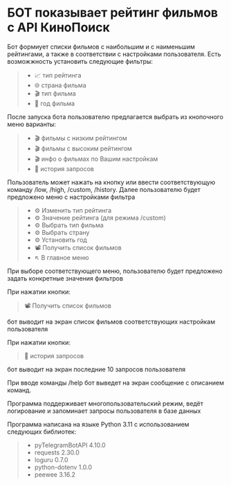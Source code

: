 # БОТ показывает рейтинг фильмов с API КиноПоиск

Бот формиует списки фильмов с наибольшим и с наименьшим рейтингами, а также в соответствии с настройками пользователя.
Есть возможжность установить следующие фильтры:
>* 📈 тип рейтинга
>* 🌐 страна фильма
>* ️🎬 тип фильма
>* 📆 год фильма

После запуска бота пользователю предлагается выбрать из кнопочного меню варианты:
>* ️🎬  фильмы с низким рейтингом
>* ️️🎬  фильмы с высоким рейтингом
>* ️🎬  инфо о фильмах по Вашим настройкам
>* 📜  история запросов

Пользователь может нажать на кнопку или ввести соответствующую команду /low, /high, /custom, /history. 
Далее пользователю будет предложено меню с настройками фильтра
>* ⚙️ Изменить тип рейтинга
>* ⚙️ Значение рейтинга (для режима /custom)
>* ⚙️ Выбрать тип фильма
>* ⚙️  Выбрать страну
>* ⚙️  Установить год
>* 📽️  Получить список фильмов
>* ↖️  В главное меню

При выборе соответствующего меню, пользователю будет предложено задать конкретные значения фильтров

При нажатии кнопки:
>📽️  Получить список фильмов
> 
бот выводит на экран список фильмов соответствующих настройкам пользователя

При нажатии кнопки:
>
>📜  история запросов 
> 
бот выводит на экран последние 10 запросов пользователя

При вводе команды /help бот выведет на экран сообщение с описанием команд.

Программа поддерживает многопользовательский режим, ведёт логирование и запоминает запросы пользователя в базе данных

Программа написана на языке Python 3.11 c использованием следующих библиотек:

>* pyTelegramBotAPI 4.10.0
>* requests 2.30.0
>* loguru 0.7.0
>* python-dotenv 1.0.0
>* peewee 3.16.2
